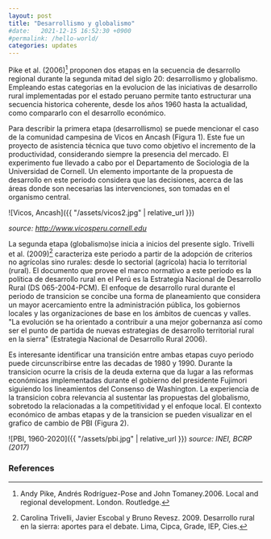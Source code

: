 ```yaml
---
layout: post
title: "Desarrollismo y globalismo"
#date:   2021-12-15 16:52:30 +0900
#permalink: /hello-world/
categories: updates
---
```


Pike et al. (2006)[^1] proponen dos etapas en la secuencia de desarrollo regional durante la segunda mitad del siglo 20: desarrollismo y globalismo. Empleando estas categorias en la evolucion de las iniciativas de desarrollo rural implementadas por el estado peruano permite tanto estructurar una secuencia historica coherente, desde los años 1960 hasta la actualidad, como compararlo con el desarrollo económico.

Para describir la primera etapa (desarrollismo) se puede mencionar el caso de la comunidad campesina de Vicos en Ancash (Figura 1). Este fue un proyecto de asistencia técnica que tuvo como objetivo el incremento de la productividad, considerando siempre la presencia del mercado. El experimento fue llevado a cabo por el Departamento de Sociologia de la Universidad de Cornell. Un elemento importante de la propuesta de desarrollo en este periodo considera que las decisiones, acerca de las áreas donde son necesarias las intervenciones, son tomadas en el organismo central.

![Vicos, Ancash]({{ "/assets/vicos2.jpg" | relative_url }})

*source: <http://www.vicosperu.cornell.edu>*

La segunda etapa (globalismo)se inicia a inicios del presente siglo. Trivelli et al. (2009)[^2] caracteriza este periodo a partir de la adopción de criterios no agrícolas sino rurales: desde lo sectorial (agrícola) hacia lo territorial (rural). El documento que provee el marco normativo a este periodo es la política de desarrollo rural en el Perú es la Estrategia Nacional de Desarrollo Rural (DS 065-2004-PCM). El enfoque de desarrollo rural durante el periodo de transicion se concibe una forma de planeamiento que considera un mayor acercamiento entre la administración pública, los gobiernos locales y las organizaciones de base en los
ámbitos de cuencas y valles. "La evolución se ha orientado a contribuir a una mejor gobernanza así
como ser el punto de partida de nuevas estrategias de desarrollo
territorial rural en la sierra" (Estrategia Nacional de Desarrollo Rural 2006).

Es interesante identificar una transición entre ambas etapas cuyo periodo puede circunscribirse entre las decadas de 1980 y 1990. Durante la transicion ocurre la crisis de la deuda externa que da lugar a las reformas económicas implementadas durante el gobierno del presidente Fujimori siguiendo los lineamientos del Consenso de Washington. La experiencia de la transicion cobra relevancia al sustentar las propuestas del globalismo, sobretodo la relacionadas a la competitividad y el enfoque local. El contexto económico de ambas etapas y de la transicion se pueden visualizar en el grafico de cambio de PBI (Figura 2).

![PBI, 1960-2020]({{ "/assets/pbi.jpg" | relative_url }})
*source: INEI, BCRP (2017)*

### References

[^1]: Andy Pike, Andrés Rodríguez-Pose and John Tomaney.2006. Local and regional development. London. Routledge.

[^2]: Carolina Trivelli, Javier Escobal y Bruno Revesz. 2009. Desarrollo rural en la sierra: aportes para el debate.
Lima, Cipca, Grade, IEP, Cies.